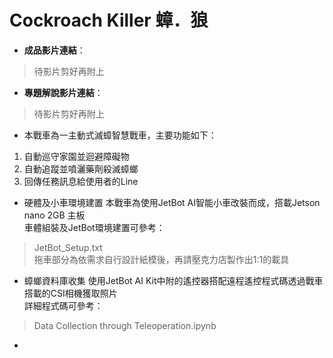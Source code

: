 # Cockroach Killer 蟑．狼

* **成品影片連結**：
> 待影片剪好再附上

* **專題解說影片連結**：
> 待影片剪好再附上

* 本戰車為一主動式滅蟑智慧戰車，主要功能如下：
1. 自動巡守家園並迴避障礙物
2. 自動追蹤並噴灑藥劑殺滅蟑螂
2. 回傳任務訊息給使用者的Line

* 硬體及小車環境建置
本戰車為使用JetBot AI智能小車改裝而成，搭載Jetson nano 2GB 主板\
車體組裝及JetBot環境建置可參考：
> JetBot_Setup.txt
\
拖車部分為依需求自行設計紙模後，再請壓克力店製作出1:1的載具

* 蟑螂資料庫收集
使用JetBot AI Kit中附的遙控器搭配遠程遙控程式碼透過戰車搭載的CSI相機獲取照片\
詳細程式碼可參考：
> Data Collection through Teleoperation.ipynb

* 



